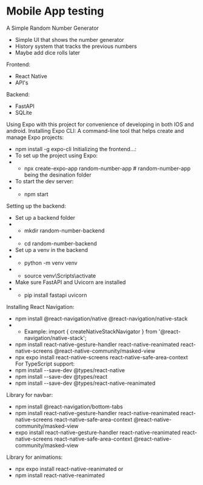 # Mobile App testing
A Simple Random Number Generator
- Simple UI that shows the number generator
- History system that tracks the previous numbers
- Maybe add dice rolls later


Frontend:
- React Native
- API's

Backend:
- FastAPI
- SQLite

Using Expo with this project for convenience of developing in both IOS and android.
Installing Expo CLI: A command-line tool that helps create and manage Expo projects:
- npm install -g expo-cli
Initializing the frontend...:
- To set up the project using Expo:
- - npx create-expo-app random-number-app   # random-number-app being the desination folder
- To start the dev server:
- - npm start

Setting up the backend:
- Set up a backend folder
- - mkdir random-number-backend
- - cd random-number-backend
- Set up a venv in the backend
- - python -m venv venv
- - source venv\Scripts\activate
- Make sure FastAPI and Uvicorn are installed
- - pip install fastapi uvicorn

Installing React Navigation:
- npm install @react-navigation/native @react-navigation/native-stack
- - Example: import { createNativeStackNavigator } from '@react-navigation/native-stack';
- npm install react-native-gesture-handler react-native-reanimated react-native-screens @react-native-community/masked-view
- npx expo install react-native-screens react-native-safe-area-context
For TypeScript support:
- npm install --save-dev @types/react-native
- npm install --save-dev @types/react
- npm install --save-dev @types/react-native-reanimated



Library for navbar:
- npm install @react-navigation/bottom-tabs
- npm install react-native-gesture-handler react-native-reanimated react-native-screens react-native-safe-area-context @react-native-community/masked-view
- expo install react-native-gesture-handler react-native-reanimated react-native-screens react-native-safe-area-context @react-native-community/masked-view

Library for animations:
- npx expo install react-native-reanimated
or
- npm install react-native-reanimated